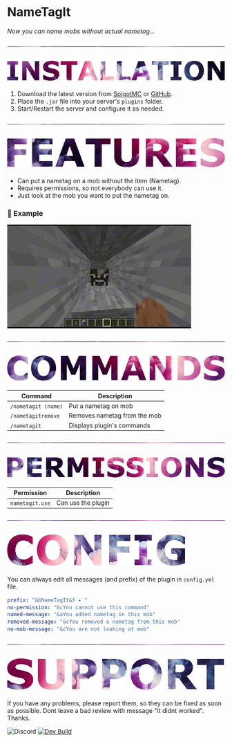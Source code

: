 # NameTagIt     
*Now you can name mobs without actual nametag...*  

![](https://github.com/wejkey/SoneMC/raw/main/images/images2/separator.png)


## ![Installation](https://github.com/wejkey/SoneMC/raw/main/images/images2/Installation.png)  
1. Download the latest version from [SpigotMC](#) or [GitHub](#).  
2. Place the `.jar` file into your server's `plugins` folder.  
3. Start/Restart the server and configure it as needed.  

![](https://github.com/wejkey/SoneMC/raw/main/images/images2/separator.png)


## ![Features](https://github.com/wejkey/SoneMC/raw/main/images/images2/Features.png)

- Can put a nametag on a mob without the item (Nametag).
- Requires permissions, so not everybody can use it.
- Just look at the mob you want to put the nametag on.

### 🎥 Example
![NametagIt GIF](https://github.com/wejkey/SoneMC/raw/main/images/gifs/nametagit.gif)


![](https://github.com/wejkey/SoneMC/raw/main/images/images2/separator.png)

## ![Commands](https://github.com/wejkey/SoneMC/raw/main/images/images2/Commands.png)  
| Command | Description |
|---------|------------|
| `/nametagit (name)` | Put a nametag on mob |
| `/nametagitremove` | Removes nametag from the mob |
| `/nametagit` | Displays plugin's commands |

![](https://github.com/wejkey/SoneMC/raw/main/images/images2/separator.png)


## ![Permissions](https://github.com/wejkey/SoneMC/raw/main/images/images2/Permissions.png)  

| Permission | Description |
|------------|-------------|
| `nametagit.use` | Can use the plugin |

![](https://github.com/wejkey/SoneMC/raw/main/images/images2/separator.png)


## ![Configuration](https://github.com/wejkey/SoneMC/raw/main/images/images2/Config.png)

You can always edit all messages (and prefix) of the plugin in `config.yml` file.

```yaml
prefix: "&bNameTagIt&f ▸ "
no-permission: "&cYou cannot use this command"
named-message: "&aYou added nametag on this mob"
removed-message: "&cYou removed a nametag from this mob"
no-mob-message: "&cYou are not looking at mob"
```

![](https://github.com/wejkey/SoneMC/raw/main/images/images2/separator.png)

## ![Support](https://github.com/wejkey/SoneMC/raw/main/images/images2/Support.png)

If you have any problems, please report them, so they can be fixed as soon as possible. Dont leave a bad review with message "It didnt worked". Thanks.

![Discord](https://img.shields.io/discord/1340050728764575815?style=for-the-badge)
[![Dev Build](https://img.shields.io/badge/Download-Development%20Build-orange?style=for-the-badge&logo=github)](https://github.com/wejkey/NameTagIt/actions/workflows/build.yml)  




